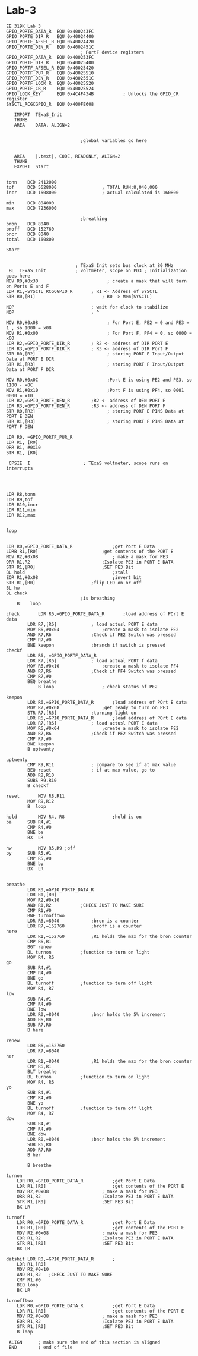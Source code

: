 # Lab-3
	EE 319K Lab 3
 	GPIO_PORTE_DATA_R  EQU 0x400243FC
 	GPIO_PORTE_DIR_R   EQU 0x40024400
	GPIO_PORTE_AFSEL_R EQU 0x40024420
	GPIO_PORTE_DEN_R   EQU 0x4002451C
								; PortF device registers
	GPIO_PORTF_DATA_R  EQU 0x400253FC
	GPIO_PORTF_DIR_R   EQU 0x40025400
	GPIO_PORTF_AFSEL_R EQU 0x40025420
	GPIO_PORTF_PUR_R   EQU 0x40025510
	GPIO_PORTF_DEN_R   EQU 0x4002551C
	GPIO_PORTF_LOCK_R  EQU 0x40025520
	GPIO_PORTF_CR_R    EQU 0x40025524
	GPIO_LOCK_KEY      EQU 0x4C4F434B  			; Unlocks the GPIO_CR register
	SYSCTL_RCGCGPIO_R  EQU 0x400FE608

       IMPORT  TExaS_Init
       THUMB
       AREA    DATA, ALIGN=2
		  

								;global variables go here


       AREA    |.text|, CODE, READONLY, ALIGN=2
       THUMB
       EXPORT  Start
		   

	tonn 	DCD 2412000	
	tof  	DCD 5628000					; TOTAL RUN:8,040,000	
	incr 	DCD 1608000					; actual calculated is 160800

	min		DCD 804000	
	max		DCD 7236000

								;breathing
	bron	DCD 8040
	broff	DCD 152760
	bncr	DCD 8040
	total 	DCD 160800
	
	Start
	
	
                              ; TExaS_Init sets bus clock at 80 MHz
     BL  TExaS_Init           ; voltmeter, scope on PD3 ; Initialization goes here
	MOV R0,#0x30					      ; create a mask that will turn on Ports E and F
	LDR R1,=SYSCTL_RCGCGPIO_R		; R1 <- Address of SYSCTL	
	STR R0,[R1]					      	; R0 -> Mem[SYSCTL] 
	
	NOP		                    	; wait for clock to stabilize
	NOP			                    ; ^
	
	MOV R0,#0x08					      ; For Port E, PE2 = 0 and PE3 = 1 , so 1000 = x08
	MOV R1,#0x00					      ; For Port F, PF4 = 0, so 0000 = x00
	LDR R2,=GPIO_PORTE_DIR_R		; R2 <- address of DIR PORT E
	LDR R3,=GPIO_PORTF_DIR_R		; R3 <- address of DIR Port F 
	STR R0,[R2]						      ; storing PORT E Input/Output Data at PORT E DIR
	STR R1,[R3]						      ; storing PORT F Input/Output Data at PORT F DIR
	
	MOV R0,#0x0C					      ;Port E is using PE2 and PE3, so 1100 - x0C
	MOV R1,#0x10					      ;Port F is using PF4, so 0001 0000 = x10 
	LDR R2,=GPIO_PORTE_DEN_R		;R2 <- address of DEN PORT E
	LDR R3,=GPIO_PORTF_DEN_R		;R3 <- address of DEN PORT F
	STR R0,[R2]						      ; storing PORT E PINS Data at PORT E DEN
	STR R1,[R3]						      ; storing PORT F PINS Data at PORT F DEN
	
	LDR R0, =GPIO_PORTF_PUR_R
	LDR R1, [R0]
	ORR R1, #0X10
	STR R1, [R0]
	
     CPSIE  I   				 ; TExaS voltmeter, scope runs on interrupts
	 
	 
	 
	 
	LDR R8,tonn
	LDR R9,tof 
	LDR R10,incr
	LDR R11,min
	LDR R12,max
	
	
	loop  
							
	
	LDR R0,=GPIO_PORTE_DATA_R  				;get Port E Data 
	LDRB R1,[R0]					   	;get contents of the PORT E
	MOV R2,#0x08				           	; make a mask for PE3
	ORR R1,R2					        ;Isolate PE3 in PORT E DATA
	STR R1,[R0]					        ;SET PE3 Bit
	BL hold		                  			;stall
	EOR R1,#0x08					        ;invert bit
	STR R1,[R0]						;flip LED on or off
	BL hw				
	BL check
								;is breathing	
     	B    loop
	 
	check 		LDR R6,=GPIO_PORTE_DATA_R 		;load address of POrt E data
	  		LDR R7,[R6]				; load actusl PORT E data 
	  		MOV R6,#0x04				;create a mask to isolate PE2
	  		AND R7,R6				;Check if PE2 Switch was pressed
	  		CMP R7,#0
	  		BNE keepon				;branch if switch is pressed
	checkf	  
	  		LDR R6, =GPIO_PORTF_DATA_R
	  		LDR R7,[R6]				; load actual PORT f data 
	  		MOV R6,#0x10				;create a mask to isolate PF4
	  		AND R7,R6				;Check if PF4 Switch was pressed
	  		CMP R7,#0					
	  		BEQ breathe
     			B loop					; check status of PE2
					
	keepon
			LDR R6,=GPIO_PORTE_DATA_R	 	;load address of POrt E data
			MOV R7,#0x08				;get ready to turn on PE3
			STR R7,[R6]				;turning light on
			LDR R6,=GPIO_PORTE_DATA_R 		;load address of POrt E data
			LDR R7,[R6]				; load actusl PORT E data 
			MOV R6,#0x04				;create a mask to isolate PE2
			AND R7,R6				;Check if PE2 Switch was pressed
			CMP R7,#0
			BNE keepon
			B uptwenty

	uptwenty	
			CMP R9,R11				; compare to see if at max value
			BEQ reset 				; if at max value, go to 
			ADD R8,R10 
			SUBS R9,R10
			B checkf

	reset 		MOV R8,R11
			MOV R9,R12 
			B  loop 
			
	hold  		MOV R4, R8  				;hold is on
	ba		SUB R4,#1
	 		CMP R4,#0
	  		BNE ba
	  		BX  LR
	  
	hw    	 	MOV R5,R9 ;off
	by	 	SUB R5,#1
		  	CMP R5,#0
	  	 	BNE by
	  	  	BX  LR
			
			
	breathe 	
			LDR R0,=GPIO_PORTF_DATA_R		
			LDR R1,[R0]
			MOV R2,#0x10
			AND R1,R2			;CHECK JUST TO MAKE SURE
			CMP R1,#0
			BNE turnofftwo
			LDR R6,=8040			;bron is a counter
			LDR R7,=152760			;broff is a counter
	here 		
			LDR R1,=152760			;R1 holds the max for the bron counter
			CMP R6,R1
			BGT	renew
			BL turnon			;function to turn on light
			MOV R4, R6
	go
			SUB R4,#1
			CMP R4,#0
			BNE go
			BL turnoff 			;function to turn off light
			MOV R4, R7
	low			
			SUB R4,#1
			CMP R4,#0
			BNE low
			LDR R0,=8040			;bncr holds the 5% increment
			ADD R6,R0
			SUB R7,R0
			B here
			
	renew 		
			LDR R6,=152760
			LDR R7,=8040
	her
			LDR R1,=8040			;R1 holds the max for the bron counter
			CMP R6,R1
			BLT	breathe
			BL turnon			;function to turn on light
			MOV R4, R6
	yo
			SUB R4,#1
			CMP R4,#0
			BNE yo
			BL turnoff 			;function to turn off light
			MOV R4, R7
	dow		
			SUB R4,#1
			CMP R4,#0
			BNE dow
			LDR R0,=8040			;bncr holds the 5% increment
			SUB R6,R0
			ADD R7,R0
			B her
			
			B breathe

	turnon
		LDR R0,=GPIO_PORTE_DATA_R  			;get Port E Data 
		LDR R1,[R0]							;get contents of the PORT E
		MOV R2,#0x08					; make a mask for PE3
		ORR R1,R2						;Isolate PE3 in PORT E DATA
		STR R1,[R0]						;SET PE3 Bit
		BX LR

	turnoff 
		LDR R0,=GPIO_PORTE_DATA_R  			;get Port E Data 
		LDR R1,[R0]							;get contents of the PORT E
		MOV R2,#0x08					; make a mask for PE3
		EOR R1,R2						;Isolate PE3 in PORT E DATA
		STR R1,[R0]						;SET PE3 Bit
		BX LR

	datshit	LDR R0,=GPIO_PORTF_DATA_R		; 
		LDR R1,[R0]
		MOV R2,#0x10
		AND R1,R2	;CHECK JUST TO MAKE SURE
		CMP R1,#0
		BEQ loop
		BX LR
		
	turnofftwo 
		LDR R0,=GPIO_PORTE_DATA_R  			;get Port E Data 
		LDR R1,[R0]							;get contents of the PORT E
		MOV R2,#0x08					; make a mask for PE3
		EOR R1,R2						;Isolate PE3 in PORT E DATA
		STR R1,[R0]						;SET PE3 Bit
		B loop
		
     ALIGN      ; make sure the end of this section is aligned
     END        ; end of file
